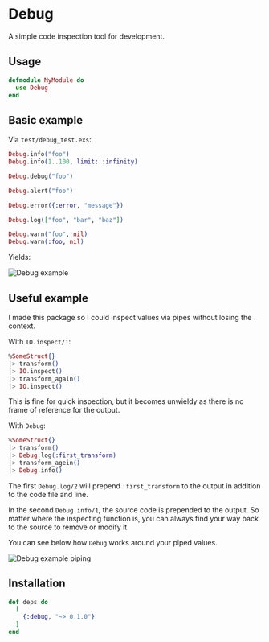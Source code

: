 # Debug

A simple code inspection tool for development.

## Usage

```elixir
defmodule MyModule do
  use Debug
end
```

## Basic example

Via `test/debug_test.exs`:

```elixir
Debug.info("foo")
Debug.info(1..100, limit: :infinity)

Debug.debug("foo")

Debug.alert("foo")

Debug.error({:error, "message"})

Debug.log(["foo", "bar", "baz"])

Debug.warn("foo", nil)
Debug.warn(:foo, nil)
```

Yields:

![Debug example](http://i.imgur.com/4Dh00di.png "Debug example")

## Useful example

I made this package so I could inspect values via pipes without losing the context.

With `IO.inspect/1`:

```elixir
%SomeStruct{}
|> transform()
|> IO.inspect()
|> transform_again()
|> IO.inspect()
```

This is fine for quick inspection, but it becomes unwieldy as there is no frame of reference for
the output.

With `Debug`:

```elixir
%SomeStruct{}
|> transform()
|> Debug.log(:first_transform)
|> transform_agein()
|> Debug.info()
```

The first `Debug.log/2` will prepend `:first_transform` to the output in addition to the code file and line.

In the second `Debug.info/1`, the source code is prepended to the output. So matter where the inspecting function is,
you can always find your way back to the source to remove or modify it.

You can see below how `Debug` works around your piped values.

![Debug example piping](http://i.imgur.com/QcFdr9D.png "Debug example piping")

## Installation

```elixir
def deps do
  [
    {:debug, "~> 0.1.0"}
  ]
end
```
